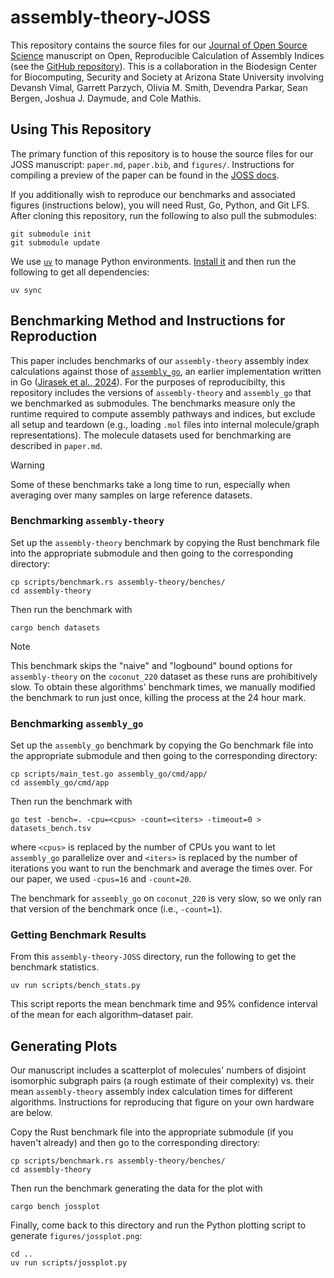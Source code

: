 # assembly-theory-JOSS

This repository contains the source files for our [Journal of Open Source Science](https://joss.theoj.org/) manuscript on Open, Reproducible Calculation of Assembly Indices (see the [GitHub repository](https://github.com/DaymudeLab/assembly-theory)).
This is a collaboration in the Biodesign Center for Biocomputing, Security and Society at Arizona State University involving Devansh Vimal, Garrett Parzych, Olivia M. Smith, Devendra Parkar, Sean Bergen, Joshua J. Daymude, and Cole Mathis.


## Using This Repository

The primary function of this repository is to house the source files for our JOSS manuscript: `paper.md`, `paper.bib`, and `figures/`.
Instructions for compiling a preview of the paper can be found in the [JOSS docs](https://joss.readthedocs.io/en/latest/paper.html#locally).

If you additionally wish to reproduce our benchmarks and associated figures (instructions below), you will need Rust, Go, Python, and Git LFS.
After cloning this repository, run the following to also pull the submodules:

```shell
git submodule init
git submodule update
```

We use [`uv`](https://docs.astral.sh/uv/) to manage Python environments.
[Install it](https://docs.astral.sh/uv/getting-started/installation/) and then run the following to get all dependencies:

```shell
uv sync
```


## Benchmarking Method and Instructions for Reproduction

This paper includes benchmarks of our `assembly-theory` assembly index calculations against those of [`assembly_go`](https://github.com/croningp/assembly_go), an earlier implementation written in Go ([Jirasek et al., 2024](https://doi.org/10.1021/acscentsci.4c00120)).
For the purposes of reproducibilty, this repository includes the versions of `assembly-theory` and `assembly_go` that we benchmarked as submodules.
The benchmarks measure only the runtime required to compute assembly pathways and indices, but exclude all setup and teardown (e.g., loading `.mol` files into internal molecule/graph representations).
The molecule datasets used for benchmarking are described in `paper.md`.

> [!WARNING]
> Some of these benchmarks take a long time to run, especially when averaging over many samples on large reference datasets.


### Benchmarking `assembly-theory`

Set up the `assembly-theory` benchmark by copying the Rust benchmark file into the appropriate submodule and then going to the corresponding directory:

```shell
cp scripts/benchmark.rs assembly-theory/benches/
cd assembly-theory
```

Then run the benchmark with

```shell
cargo bench datasets
```

> [!NOTE]
> This benchmark skips the "naive" and "logbound" bound options for `assembly-theory` on the `coconut_220` dataset as these runs are prohibitively slow.
> To obtain these algorithms' benchmark times, we manually modified the benchmark to run just once, killing the process at the 24 hour mark.


### Benchmarking `assembly_go`

Set up the `assembly_go` benchmark by copying the Go benchmark file into the appropriate submodule and then going to the corresponding directory:

```shell
cp scripts/main_test.go assembly_go/cmd/app/
cd assembly_go/cmd/app
```

Then run the benchmark with

```shell
go test -bench=. -cpu=<cpus> -count=<iters> -timeout=0 > datasets_bench.tsv
```

where `<cpus>` is replaced by the number of CPUs you want to let `assembly_go` parallelize over and `<iters>` is replaced by the number of iterations you want to run the benchmark and average the times over.
For our paper, we used `-cpus=16` and `-count=20`.

The benchmark for `assembly_go` on `coconut_220` is very slow, so we only ran that version of the benchmark once (i.e., `-count=1`).


### Getting Benchmark Results

From this `assembly-theory-JOSS` directory, run the following to get the benchmark statistics.

```
uv run scripts/bench_stats.py
```

This script reports the mean benchmark time and 95% confidence interval of the mean for each algorithm&ndash;dataset pair.


## Generating Plots

Our manuscript includes a scatterplot of molecules' numbers of disjoint isomorphic subgraph pairs (a rough estimate of their complexity) vs. their mean `assembly-theory` assembly index calculation times for different algorithms.
Instructions for reproducing that figure on your own hardware are below.

Copy the Rust benchmark file into the appropriate submodule (if you haven't already) and then go to the corresponding directory:

```shell
cp scripts/benchmark.rs assembly-theory/benches/
cd assembly-theory
```

Then run the benchmark generating the data for the plot with

```shell
cargo bench jossplot
```

Finally, come back to this directory and run the Python plotting script to generate `figures/jossplot.png`:

```shell
cd ..
uv run scripts/jossplot.py
```
